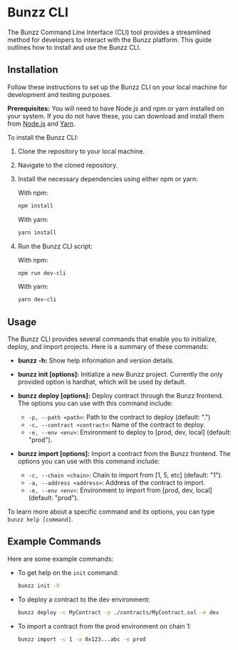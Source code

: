 # Bunzz CLI

The Bunzz Command Line Interface (CLI) tool provides a streamlined method for developers to interact with the Bunzz platform. This guide outlines how to install and use the Bunzz CLI.

## Installation

Follow these instructions to set up the Bunzz CLI on your local machine for development and testing purposes.

**Prerequisites:** You will need to have Node.js and npm or yarn installed on your system. If you do not have these, you can download and install them from [Node.js](https://nodejs.org/) and [Yarn](https://yarnpkg.com/).

To install the Bunzz CLI:

1. Clone the repository to your local machine.
2. Navigate to the cloned repository.
3. Install the necessary dependencies using either npm or yarn:

   With npm:

   ```sh
   npm install
   ```

   With yarn:

   ```sh
   yarn install
   ```

4. Run the Bunzz CLI script:

   With npm:

   ```sh
   npm run dev-cli
   ```

   With yarn:

   ```sh
   yarn dev-cli
   ```

## Usage

The Bunzz CLI provides several commands that enable you to initialize, deploy, and import projects. Here is a summary of these commands:

- **bunzz -h:** Show help information and version details.

- **bunzz init [options]:** Initialize a new Bunzz project. Currently the only provided option is hardhat, which will be used by default.

- **bunzz deploy [options]:** Deploy contract through the Bunzz frontend. The options you can use with this command include:

  - `-p, --path <path>`: Path to the contract to deploy (default: ".")
  - `-c, --contract <contract>`: Name of the contract to deploy.
  - `-e, --env <env>`: Environment to deploy to [prod, dev, local] (default: "prod").

- **bunzz import [options]:** Import a contract from the Bunzz frontend. The options you can use with this command include:

  - `-c, --chain <chain>`: Chain to import from [1, 5, etc] (default: "1").
  - `-a, --address <address>`: Address of the contract to import.
  - `-e, --env <env>`: Environment to import from [prod, dev, local] (default: "prod").

To learn more about a specific command and its options, you can type `bunzz help [command]`.

## Example Commands

Here are some example commands:

- To get help on the `init` command:

  ```sh
  bunzz init -h
  ```

- To deploy a contract to the dev environment:

  ```sh
  bunzz deploy -c MyContract -p ./contracts/MyContract.sol -e dev
  ```

- To import a contract from the prod environment on chain 1:

  ```sh
  bunzz import -c 1 -a 0x123...abc -e prod
  ```
